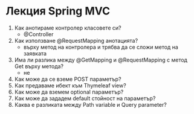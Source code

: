 # Лекция Spring MVC

1. Как анотираме контролер класовете си?
   - @Controller
2. Как използване @RequestMapping анотацията?
   - върху метод на контролера и трябва да се сложи метод на заявката
3. Има ли разлика между @GetMapping и @RequestMapping с метод Get върху метода?
   - не
4. Как може да се вземе POST параметър?
5. Как предаваме ибект към Thymeleaf view?
6. Как може да вземем optional параметър?
7. Как може да зададем default стойност на параметър?
8. Каква е разликата между Path variable и Query parameter?